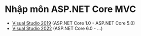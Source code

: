 # Nhập môn ASP.NET Core MVC
- [Visual Studio 2019](https://hoctructuyencntt.com/chude/) (ASP.NET Core 1.0 - ASP.NET Core 5.0)
- [Visual Studio 2022](https://hoctructuyencntt.github.io/ASPCORE/Baimodau.html) (ASP.NET Core 6.0 - ...)
